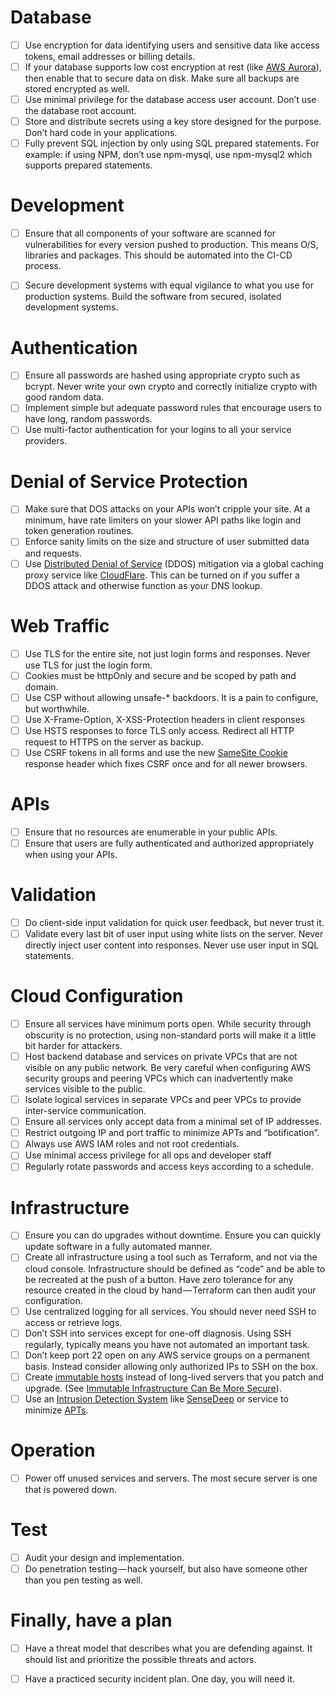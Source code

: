 # Database

- [ ] Use encryption for data identifying users and sensitive data like access tokens, email addresses or billing details.
- [ ] If your database supports low cost encryption at rest (like [AWS Aurora](https://aws.amazon.com/about-aws/whats-new/2015/12/amazon-aurora-now-supports-encryption-at-rest/)), then enable that to secure data on disk. Make sure all backups are stored encrypted as well.
- [ ] Use minimal privilege for the database access user account. Don’t use the database root account.
- [ ] Store and distribute secrets using a key store designed for the purpose. Don’t hard code in your applications.
- [ ] Fully prevent SQL injection by only using SQL prepared statements. For example: if using NPM, don’t use npm-mysql, use npm-mysql2 which supports prepared statements.

# Development

- [ ] Ensure that all components of your software are scanned for vulnerabilities for every version pushed to production. This means O/S, libraries and packages. This should be automated into the CI-CD process.
- [ ] Secure development systems with equal vigilance to what you use for production systems. Build the software from secured, isolated development systems.


# Authentication

- [ ] Ensure all passwords are hashed using appropriate crypto such as bcrypt. Never write your own crypto and correctly initialize crypto with good random data.
- [ ] Implement simple but adequate password rules that encourage users to have long, random passwords.
- [ ] Use multi-factor authentication for your logins to all your service providers.

# Denial of Service Protection

- [ ] Make sure that DOS attacks on your APIs won’t cripple your site. At a minimum, have rate limiters on your slower API paths like login and token generation routines.
- [ ] Enforce sanity limits on the size and structure of user submitted data and requests.
- [ ] Use [Distributed Denial of Service](https://en.wikipedia.org/wiki/Denial-of-service_attack) (DDOS) mitigation via a global caching proxy service like [CloudFlare](https://www.cloudflare.com/). This can be turned on if you suffer a DDOS attack and otherwise function as your DNS lookup.

# Web Traffic

- [ ] Use TLS for the entire site, not just login forms and responses. Never use TLS for just the login form.
- [ ] Cookies must be httpOnly and secure and be scoped by path and domain.
- [ ] Use CSP without allowing unsafe-* backdoors. It is a pain to configure, but worthwhile.
- [ ] Use X-Frame-Option, X-XSS-Protection headers in client responses
- [ ] Use HSTS responses to force TLS only access. Redirect all HTTP request to HTTPS on the server as backup.
- [ ] Use CSRF tokens in all forms and use the new [SameSite Cookie](https://scotthelme.co.uk/csrf-is-dead/) response header which fixes CSRF once and for all newer browsers.

# APIs

- [ ] Ensure that no resources are enumerable in your public APIs.
- [ ] Ensure that users are fully authenticated and authorized appropriately when using your APIs.

# Validation

- [ ] Do client-side input validation for quick user feedback, but never trust it.
- [ ] Validate every last bit of user input using white lists on the server. Never directly inject user content into responses. Never use user input in SQL statements.

# Cloud Configuration

- [ ] Ensure all services have minimum ports open. While security through obscurity is no protection, using non-standard ports will make it a little bit harder for attackers.
- [ ] Host backend database and services on private VPCs that are not visible on any public network. Be very careful when configuring AWS security groups and peering VPCs which can inadvertently make services visible to the public.
- [ ] Isolate logical services in separate VPCs and peer VPCs to provide inter-service communication.
- [ ] Ensure all services only accept data from a minimal set of IP addresses.
- [ ] Restrict outgoing IP and port traffic to minimize APTs and “botification”.
- [ ] Always use AWS IAM roles and not root credentials.
- [ ] Use minimal access privilege for all ops and developer staff
- [ ] Regularly rotate passwords and access keys according to a schedule.

# Infrastructure

- [ ] Ensure you can do upgrades without downtime. Ensure you can quickly update software in a fully automated manner.
- [ ] Create all infrastructure using a tool such as Terraform, and not via the cloud console. Infrastructure should be defined as “code” and be able to be recreated at the push of a button. Have zero tolerance for any resource created in the cloud by hand — Terraform can then audit your configuration.
- [ ] Use centralized logging for all services. You should never need SSH to access or retrieve logs.
- [ ] Don’t SSH into services except for one-off diagnosis. Using SSH regularly, typically means you have not automated an important task.
- [ ] Don’t keep port 22 open on any AWS service groups on a permanent basis. Instead consider allowing only authorized IPs to SSH on the box.
- [ ] Create [immutable hosts](http://chadfowler.com/2013/06/23/immutable-deployments.html) instead of long-lived servers that you patch and upgrade. (See [Immutable Infrastructure Can Be More Secure](https://simplesecurity.sensedeep.com/immutable-infrastructure-can-be-dramatically-more-secure-238f297eca49)).
- [ ] Use an [Intrusion Detection System](https://en.wikipedia.org/wiki/Intrusion_detection_system) like [SenseDeep](https://www.sensedeep.com/) or service to minimize [APTs](https://en.wikipedia.org/wiki/Advanced_persistent_threat).

# Operation
- [ ] Power off unused services and servers. The most secure server is one that is powered down.

# Test
- [ ] Audit your design and implementation.
- [ ] Do penetration testing — hack yourself, but also have someone other than you pen testing as well.

# Finally, have a plan
- [ ] Have a threat model that describes what you are defending against. It should list and prioritize the possible threats and actors.
- [ ] Have a practiced security incident plan. One day, you will need it.

